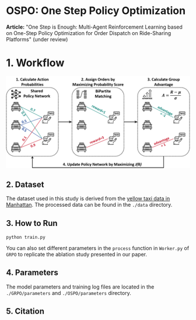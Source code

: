 # OSPO: One Step Policy Optimization

**Article:** "One Step is Enough: Multi-Agent Reinforcement Learning based on One-Step Policy Optimization for Order Dispatch on Ride-Sharing Platforms" (under review)



# 1. Workflow

![](./img/main.png)



## 2. Dataset

The dataset used in this study is derived from the [yellow taxi data in Manhattan](https://www.nyc.gov/site/tlc/about/tlc-trip-record-data.page). The processed data can be found in the `./data` directory.



## 3. How to Run

```shell
python train.py
```

You can also set different parameters in the `process` function in `Worker.py` of `GRPO` to replicate the ablation study presented in our paper.



## 4. Parameters

The model parameters and training log files are located in the `./GRPO/parameters` and `./OSPO/parameters` directory.



## 5. Citation

```

```

